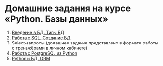 # Домашние задания на курсе «Python. Базы данных»

1. [Введение в БД. Типы БД](./01-introduction)
1. [Работа с SQL. Создание БД](./02-creation)
1. Select-запросы (домашнее задание представлено в формате работы с тренажёрами в личном кабинете)
1. [Работа с PostgreSQL из Python](./05-psycopg)
1. [Python и БД. ORM](./06-orm)
